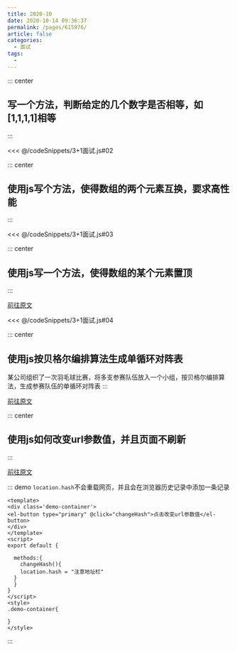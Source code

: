 ```yaml
---
title: 2020-10
date: 2020-10-14 09:36:37
permalink: /pages/615976/
article: false
categories:
  - 面试
tags:
  -
---
```

::: center

## 写一个方法，判断给定的几个数字是否相等，如[1,1,1,1]相等

:::

<<< @/codeSnippets/3+1面试.js#02

::: center

## 使用js写个方法，使得数组的两个元素互换，要求高性能

:::

<<< @/codeSnippets/3+1面试.js#03

::: center

## 使用js写一个方法，使得数组的某个元素置顶

:::

<a target="_blank" href="https://github.com/haizlin/fe-interview/issues/3089">前往原文</a>

<<< @/codeSnippets/3+1面试.js#04

::: center

## 使用js按贝格尔编排算法生成单循环对阵表 <badge type="error" text="不会"/>

某公司组织了一次羽毛球比赛，将多支参赛队伍放入一个小组，按贝格尔编排算法，生成参赛队伍的单循环对阵表
:::

<a target="_blank" href="https://github.com/haizlin/fe-interview/issues/3093">前往原文</a>

::: center

## 使用js如何改变url参数值，并且页面不刷新

:::

<a target="_blank" href="https://github.com/haizlin/fe-interview/issues/3097">前往原文</a>

::: demo `location.hash`不会重载网页，并且会在浏览器历史记录中添加一条记录

```vue
<template>
<div class='demo-container'>
<el-button type="primary" @click="changeHash">点击改变url参数值</el-button>
</div>
</template>
<script>
export default {

  methods:{
    changeHash(){
    location.hash = "注意地址栏"
  }
  }
}
</script>
<style>
.demo-container{

}
</style>
```

:::
